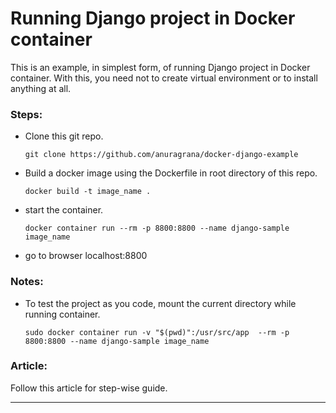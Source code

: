 # Running Django project in Docker container

This is an example, in simplest form, of running Django project in Docker container.
With this, you need not to create virtual environment or to install anything at all.

### Steps:
 - Clone this git repo.

    `git clone https://github.com/anuragrana/docker-django-example`

 - Build a docker image using the Dockerfile in root directory of this repo.

    `docker build -t image_name .`

 - start the container.

    `docker container run --rm -p 8800:8800 --name django-sample image_name`

 - go to browser localhost:8800


### Notes:
 - To test the project as you code, mount the current directory while running container.

    `sudo docker container run -v "$(pwd)":/usr/src/app  --rm -p 8800:8800 --name django-sample image_name`


### Article:

Follow this article for step-wise guide.


----------------------

